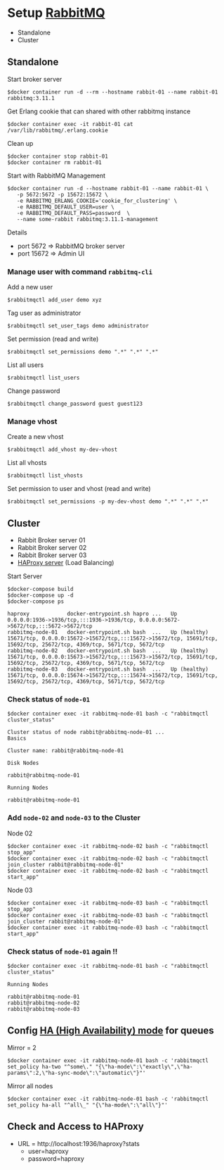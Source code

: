 # Setup [RabbitMQ](https://hub.docker.com/_/rabbitmq)
* Standalone
* Cluster

## Standalone

Start broker server
```
$docker container run -d --rm --hostname rabbit-01 --name rabbit-01 rabbitmq:3.11.1
```

Get Erlang cookie that can shared with other rabbitmq instance
```
$docker container exec -it rabbit-01 cat /var/lib/rabbitmq/.erlang.cookie
```

Clean up
```
$docker container stop rabbit-01
$docker container rm rabbit-01
```

Start with RabbitMQ Management
```
$docker container run -d --hostname rabbit-01 --name rabbit-01 \
   -p 5672:5672 -p 15672:15672 \
   -e RABBITMQ_ERLANG_COOKIE='cookie_for_clustering' \
   -e RABBITMQ_DEFAULT_USER=user \
   -e RABBITMQ_DEFAULT_PASS=password  \
   --name some-rabbit rabbitmq:3.11.1-management
```

Details
* port 5672 => RabbitMQ broker server
* port 15672 => Admin UI

### Manage user with command `rabbitmq-cli`
Add a new user
```
$rabbitmqctl add_user demo xyz
```
Tag user as administrator
```
$rabbitmqctl set_user_tags demo administrator
```
Set permission (read and write)
```
$rabbitmqctl set_permissions demo ".*" ".*" ".*"
```
List all users
```
$rabbitmqctl list_users
```
Change password
```
$rabbitmqctl change_password guest guest123
```

### Manage vhost
Create a new vhost
```
$rabbitmqctl add_vhost my-dev-vhost
```
List all vhosts
```
$rabbitmqctl list_vhosts
```
Set permission to user and vhost (read and write)
```
$rabbitmqctl set_permissions -p my-dev-vhost demo ".*" ".*" ".*"
```

## Cluster
* Rabbit Broker server 01
* Rabbit Broker server 02
* Rabbit Broker server 03
* [HAProxy server](https://hub.docker.com/_/haproxy) (Load Balancing)

Start Server
```
$docker-compose build
$docker-compose up -d
$docker-compose ps

haproxy            docker-entrypoint.sh hapro ...   Up             0.0.0.0:1936->1936/tcp,:::1936->1936/tcp, 0.0.0.0:5672->5672/tcp,:::5672->5672/tcp
rabbitmq-node-01   docker-entrypoint.sh bash  ...   Up (healthy)   15671/tcp, 0.0.0.0:15672->15672/tcp,:::15672->15672/tcp, 15691/tcp, 15692/tcp, 25672/tcp, 4369/tcp, 5671/tcp, 5672/tcp
rabbitmq-node-02   docker-entrypoint.sh bash  ...   Up (healthy)   15671/tcp, 0.0.0.0:15673->15672/tcp,:::15673->15672/tcp, 15691/tcp, 15692/tcp, 25672/tcp, 4369/tcp, 5671/tcp, 5672/tcp
rabbitmq-node-03   docker-entrypoint.sh bash  ...   Up (healthy)   15671/tcp, 0.0.0.0:15674->15672/tcp,:::15674->15672/tcp, 15691/tcp, 15692/tcp, 25672/tcp, 4369/tcp, 5671/tcp, 5672/tcp
```

### Check status of `node-01`
```
$docker container exec -it rabbitmq-node-01 bash -c "rabbitmqctl cluster_status"

Cluster status of node rabbit@rabbitmq-node-01 ...
Basics

Cluster name: rabbit@rabbitmq-node-01

Disk Nodes

rabbit@rabbitmq-node-01

Running Nodes

rabbit@rabbitmq-node-01
```

### Add `node-02` and `node-03` to the Cluster

Node 02
```
$docker container exec -it rabbitmq-node-02 bash -c "rabbitmqctl stop_app"
$docker container exec -it rabbitmq-node-02 bash -c "rabbitmqctl join_cluster rabbit@rabbitmq-node-01"
$docker container exec -it rabbitmq-node-02 bash -c "rabbitmqctl start_app"
```

Node 03
```
$docker container exec -it rabbitmq-node-03 bash -c "rabbitmqctl stop_app"
$docker container exec -it rabbitmq-node-03 bash -c "rabbitmqctl join_cluster rabbit@rabbitmq-node-01"
$docker container exec -it rabbitmq-node-03 bash -c "rabbitmqctl start_app"
```

### Check status of `node-01` again !!
```
$docker container exec -it rabbitmq-node-01 bash -c "rabbitmqctl cluster_status"

Running Nodes

rabbit@rabbitmq-node-01
rabbit@rabbitmq-node-02
rabbit@rabbitmq-node-03
```

## Config [HA (High Availability) mode](https://www.rabbitmq.com/ha.html) for queues

Mirror = 2
```
$docker container exec -it rabbitmq-node-01 bash -c 'rabbitmqctl set_policy ha-two "^some\." "{\"ha-mode\":\"exactly\",\"ha-params\":2,\"ha-sync-mode\":\"automatic\"}"'

```

Mirror all nodes
```
$docker container exec -it rabbitmq-node-01 bash -c 'rabbitmqctl set_policy ha-all "^all\_" "{\"ha-mode\":\"all\"}"'
```

## Check and Access to HAProxy
* URL = http://localhost:1936/haproxy?stats
  * user=haproxy
  * password=haproxy